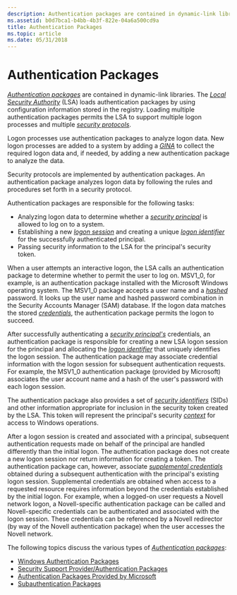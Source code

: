 ```yaml
---
description: Authentication packages are contained in dynamic-link libraries.
ms.assetid: b0d7bca1-b4bb-4b3f-822e-04a6a500cd9a
title: Authentication Packages
ms.topic: article
ms.date: 05/31/2018
---
```


# Authentication Packages

[*Authentication packages*](/windows/desktop/SecGloss/a-gly) are contained in dynamic-link libraries. The [*Local Security Authority*](/windows/desktop/SecGloss/l-gly) (LSA) loads authentication packages by using configuration information stored in the registry. Loading multiple authentication packages permits the LSA to support multiple logon processes and multiple [*security protocols*](/windows/desktop/SecGloss/s-gly).

Logon processes use authentication packages to analyze logon data. New logon processes are added to a system by adding a [*GINA*](/windows/desktop/SecGloss/g-gly) to collect the required logon data and, if needed, by adding a new authentication package to analyze the data.

Security protocols are implemented by authentication packages. An authentication package analyzes logon data by following the rules and procedures set forth in a security protocol.

Authentication packages are responsible for the following tasks:

-   Analyzing logon data to determine whether a [*security principal*](/windows/desktop/SecGloss/s-gly) is allowed to log on to a system.
-   Establishing a new [*logon session*](/windows/desktop/SecGloss/l-gly) and creating a unique [*logon identifier*](/windows/desktop/SecGloss/l-gly) for the successfully authenticated principal.
-   Passing security information to the LSA for the principal's security token.

When a user attempts an interactive logon, the LSA calls an authentication package to determine whether to permit the user to log on. MSV1\_0, for example, is an authentication package installed with the Microsoft Windows operating system. The MSV1\_0 package accepts a user name and a [*hashed*](/windows/desktop/SecGloss/h-gly) password. It looks up the user name and hashed password combination in the Security Accounts Manager (SAM) database. If the logon data matches the stored [*credentials*](/windows/desktop/SecGloss/c-gly), the authentication package permits the logon to succeed.

After successfully authenticating a [*security principal's*](/windows/desktop/SecGloss/s-gly) credentials, an authentication package is responsible for creating a new LSA logon session for the principal and allocating the [*logon identifier*](/windows/desktop/SecGloss/l-gly) that uniquely identifies the logon session. The authentication package may associate credential information with the logon session for subsequent authentication requests. For example, the MSV1\_0 authentication package (provided by Microsoft) associates the user account name and a hash of the user's password with each logon session.

The authentication package also provides a set of [*security identifiers*](/windows/desktop/SecGloss/s-gly) (SIDs) and other information appropriate for inclusion in the security token created by the LSA. This token will represent the principal's security [*context*](/windows/desktop/SecGloss/c-gly) for access to Windows operations.

After a logon session is created and associated with a principal, subsequent authentication requests made on behalf of the principal are handled differently than the initial logon. The authentication package does not create a new logon session nor return information for creating a token. The authentication package can, however, associate [*supplemental credentials*](/windows/desktop/SecGloss/s-gly) obtained during a subsequent authentication with the principal's existing logon session. Supplemental credentials are obtained when access to a requested resource requires information beyond the credentials established by the initial logon. For example, when a logged-on user requests a Novell network logon, a Novell-specific authentication package can be called and Novell-specific credentials can be authenticated and associated with the logon session. These credentials can be referenced by a Novell redirector (by way of the Novell authentication package) when the user accesses the Novell network.

The following topics discuss the various types of [*Authentication packages*](/windows/desktop/SecGloss/a-gly):

-   [Windows Authentication Packages](windows-authentication-packages.md)
-   [Security Support Provider/Authentication Packages](security-support-provider-authentication-packages.md)
-   [Authentication Packages Provided by Microsoft](authentication-packages-provided-by-microsoft.md)
-   [Subauthentication Packages](subauthentication-packages.md)

 

 
